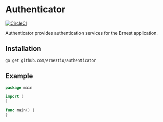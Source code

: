 # Authenticator

[![CircleCI](https://circleci.com/gh/ernestio/authenticator.svg?style=shield)](https://circleci.com/gh/ernestio/authenticator)

Authenticator provides authentication services for the Ernest application.

## Installation

```
go get github.com/ernestio/authenticator
```

## Example

```go
package main

import (
)

func main() {
}
```
